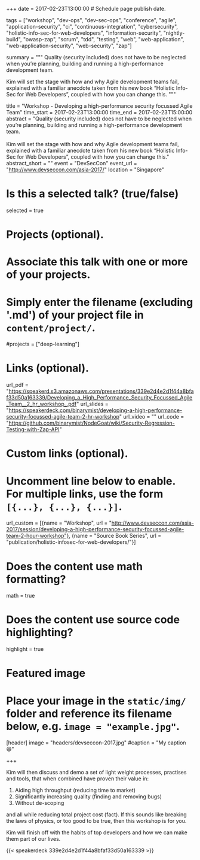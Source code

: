 +++
date = 2017-02-23T13:00:00  # Schedule page publish date.

tags = ["workshop", "dev-ops", "dev-sec-ops", "conference", "agile", "application-security", "ci", "continuous-integration", "cybersecurity", "holistic-info-sec-for-web-developers", "information-security", "nightly-build", "owasp-zap", "scrum", "tdd", "testing", "web", "web-application", "web-application-security", "web-security", "zap"]

summary = """
Quality (security included) does not have to be neglected when you’re planning, building and running a high-performance development team.

Kim will set the stage with how and why Agile development teams fail, explained with a familiar anecdote taken from his new book “Holistic Info-Sec for Web Developers”, coupled with how you can change this.
"""

title = "Workshop - Developing a high-performance security focussed Agile Team"
time_start = 2017-02-23T13:00:00
time_end = 2017-02-23T15:00:00
abstract = "Quality (security included) does not have to be neglected when you’re planning, building and running a high-performance development team.<br><br>Kim will set the stage with how and why Agile development teams fail, explained with a familiar anecdote taken from his new book “Holistic Info-Sec for Web Developers”, coupled with how you can change this."
abstract_short = ""
event = "DevSecCon"
event_url = "http://www.devseccon.com/asia-2017/"
location = "Singapore"

# Is this a selected talk? (true/false)
selected = true

# Projects (optional).
#   Associate this talk with one or more of your projects.
#   Simply enter the filename (excluding '.md') of your project file in `content/project/`.
#projects = ["deep-learning"]

# Links (optional).
url_pdf = "https://speakerd.s3.amazonaws.com/presentations/339e2d4e2d1f44a8bfaf33d50a163339/Developing_a_High_Performance_Security_Focussed_Agile_Team__2_hr_workshop_.pdf"
url_slides = "https://speakerdeck.com/binarymist/developing-a-high-performance-security-focussed-agile-team-2-hr-workshop"
url_video = ""
url_code = "https://github.com/binarymist/NodeGoat/wiki/Security-Regression-Testing-with-Zap-API"

# Custom links (optional).
#   Uncomment line below to enable. For multiple links, use the form `[{...}, {...}, {...}]`.
url_custom = [{name = "Workshop", url = "http://www.devseccon.com/asia-2017/session/developing-a-high-performance-security-focussed-agile-team-2-hour-workshop"}, {name = "Source Book Series", url = "publication/holistic-infosec-for-web-developers/"}]


# Does the content use math formatting?
math = true

# Does the content use source code highlighting?
highlight = true

# Featured image
# Place your image in the `static/img/` folder and reference its filename below, e.g. `image = "example.jpg"`.
[header]
image = "headers/devseccon-2017.jpg"
#caption = "My caption :smile:"

+++


Kim will then discuss and demo a set of light weight processes, practises and tools, that when combined have proven their value in:

1. Aiding high throughput (reducing time to market)
2. Significantly increasing quality (finding and removing bugs)
3. Without de-scoping

and all while reducing total project cost (fact).
If this sounds like breaking the laws of physics, or too good to be true, then this workshop is for you.

Kim will finish off with the habits of top developers and how we can make them part of our lives.

{{< speakerdeck 339e2d4e2d1f44a8bfaf33d50a163339 >}}

<br>

